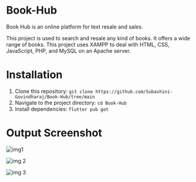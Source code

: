 # Book-Hub

Book Hub is an online platform for text resale and sales.

This project is used to search and resale any kind of books. It offers a wide range of books.
This project  uses XAMPP to deal with HTML, CSS, JavaScript, PHP, and MySQL on an Apache server.

# Installation
1. Clone this repository: `git clone https://github.com/Subashini-Govindharaj/Book-Hub/tree/main`
2. Navigate to the project directory: `cd Book-Hub`
3. Install dependencies: `flutter pub get`

# Output Screenshot

![img1](https://github.com/Subashini-Govindharaj/Book-Hub/assets/156066019/848b8b58-8573-485c-9caf-f98870762194)

![img 2](https://github.com/Subashini-Govindharaj/Book-Hub/assets/156066019/44299419-8e6b-4a47-b617-efdfcdf4680b)

![img 3](https://github.com/Subashini-Govindharaj/Book-Hub/assets/156066019/8c1d3fa6-c8ce-4f98-a3e9-4a1e4c8f5383)
